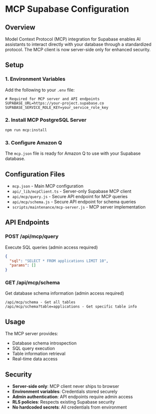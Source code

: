 # MCP Supabase Configuration

## Overview
Model Context Protocol (MCP) integration for Supabase enables AI assistants to interact directly with your database through a standardized protocol. The MCP client is now server-side only for enhanced security.

## Setup

### 1. Environment Variables
Add the following to your `.env` file:
```env
# Required for MCP server and API endpoints
SUPABASE_URL=https://your-project.supabase.co
SUPABASE_SERVICE_ROLE_KEY=your_service_role_key
```

### 2. Install MCP PostgreSQL Server
```bash
npm run mcp:install
```

### 3. Configure Amazon Q
The `mcp.json` file is ready for Amazon Q to use with your Supabase database.

## Configuration Files

- `mcp.json` - Main MCP configuration
- `api/_lib/mcpClient.ts` - Server-only Supabase MCP client
- `api/mcp/query.js` - Secure API endpoint for MCP queries
- `api/mcp/schema.js` - Secure API endpoint for schema queries
- `scripts/maintenance/mcp-server.js` - MCP server implementation

## API Endpoints

### POST /api/mcp/query
Execute SQL queries (admin access required)
```json
{
  "sql": "SELECT * FROM applications LIMIT 10",
  "params": []
}
```

### GET /api/mcp/schema
Get database schema information (admin access required)
```
/api/mcp/schema - Get all tables
/api/mcp/schema?table=applications - Get specific table info
```

## Usage

The MCP server provides:
- Database schema introspection
- SQL query execution
- Table information retrieval
- Real-time data access

## Security

- **Server-side only**: MCP client never ships to browser
- **Environment variables**: Credentials stored securely
- **Admin authentication**: API endpoints require admin access
- **RLS policies**: Respects existing Supabase security
- **No hardcoded secrets**: All credentials from environment